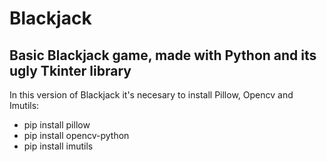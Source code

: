 # Blackjack
## Basic Blackjack game, made with Python and its ugly Tkinter library

In this version of Blackjack it's necesary to install Pillow, Opencv and Imutils:
- pip install pillow
- pip install opencv-python
- pip install imutils